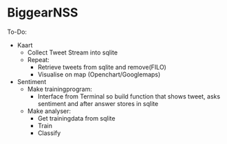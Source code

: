 BiggearNSS
==========

To-Do:

- Kaart
	- Collect Tweet Stream into sqlite
	- Repeat:
		- Retrieve tweets from sqlite and remove(FILO)
		- Visualise on map (Openchart/Googlemaps)
- Sentiment
	- Make trainingprogram:
		- Interface from Terminal so build function that shows tweet, asks sentiment and after answer stores in sqlite
	- Make analyser:
		- Get trainingdata from sqlite
		- Train
		- Classify


